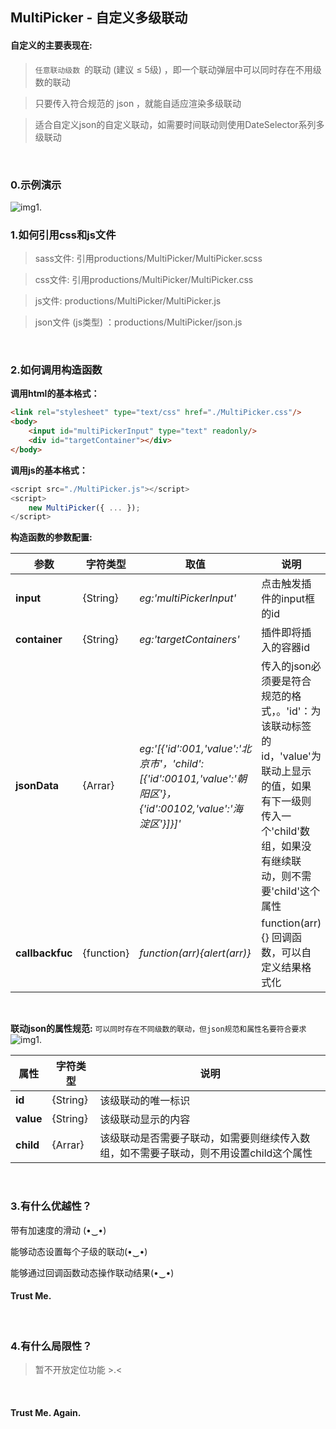 ## MultiPicker - 自定义多级联动

#### 自定义的主要表现在:

> `任意联动级数 `的联动 (建议 ≤ 5级) ，即一个联动弹层中可以同时存在不用级数的联动

> 只要传入符合规范的 json ，就能自适应渲染多级联动

> 适合自定义json的自定义联动，如需要时间联动则使用DateSelector系列多级联动
<br/>


### 0.示例演示
 ![img1.](https://github.com/AppianZ/DateSelector/blob/master/productions/MultiPicker.gif) 

### 1.如何引用css和js文件

> sass文件: 引用productions/MultiPicker/MultiPicker.scss

> css文件: 引用productions/MultiPicker/MultiPicker.css

> js文件: productions/MultiPicker/MultiPicker.js

> json文件 (js类型) ：productions/MultiPicker/json.js
<br/>

### 2.如何调用构造函数

**调用html的基本格式：**
```html
<link rel="stylesheet" type="text/css" href="./MultiPicker.css"/>
<body>
    <input id="multiPickerInput" type="text" readonly/>
    <div id="targetContainer"></div>
</body>
```

**调用js的基本格式：**
```js
<script src="./MultiPicker.js"></script>
<script>
    new MultiPicker({ ... });
</script>
```

**构造函数的参数配置:**

| 参数 | 字符类型  |  取值  | 说明 | 
| -----| -----| -----| -----|
|  **input**    |  {String} | *eg:'multiPickerInput'* | 点击触发插件的input框的id |
|  **container**    |  {String} |*eg:'targetContainers'*| 插件即将插入的容器id |
|  **jsonData**    | {Arrar} |*eg:'[{'id':001,'value':'北京市'，'child':[{'id':00101,'value':'朝阳区'}，{'id':00102,'value':'海淀区'}]}]'*| 传入的json必须要是符合规范的格式，。'id'：为该联动标签的id，'value'为联动上显示的值，如果有下一级则传入一个'child'数组，如果没有继续联动，则不需要'child'这个属性 |
|  **callbackfuc**   |  {function} |*function(arr){alert(arr)}*| function(arr){} 回调函数，可以自定义结果格式化|
<br/>

**联动json的属性规范:**
` 可以同时存在不同级数的联动，但json规范和属性名要符合要求 `
 ![img1.](http://7xqsim.com1.z0.glb.clouddn.com/MultiPicker.png) 

| 属性 | 字符类型 | 说明 | 
| -----| -----|  -----|
|  **id**    |  {String} | 该级联动的唯一标识 |
|  **value**    |  {String} | 该级联动显示的内容  |
|  **child**    | {Arrar} | 该级联动是否需要子联动，如需要则继续传入数组，如不需要子联动，则不用设置child这个属性 |
<br/>

### 3.有什么优越性？

带有加速度的滑动 (•‿•)

能够动态设置每个子级的联动(•‿•) 

能够通过回调函数动态操作联动结果(•‿•)

#### Trust Me.
<br/>

### 4.有什么局限性？

> 暂不开放定位功能 >.<
<br/>

#### Trust Me. Again.
   


